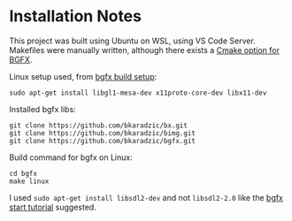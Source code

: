 # Installation Notes
This project was built using Ubuntu on WSL, using VS Code Server. Makefiles were manually written, although there exists a [Cmake option for BGFX](https://github.com/widberg/bgfx.cmake).

Linux setup used, from [bgfx build setup](https://bkaradzic.github.io/bgfx/build.html):

```
sudo apt-get install libgl1-mesa-dev x11proto-core-dev libx11-dev
```

Installed bgfx libs:
```
git clone https://github.com/bkaradzic/bx.git
git clone https://github.com/bkaradzic/bimg.git
git clone https://github.com/bkaradzic/bgfx.git
```

Build command for bgfx on Linux:
```
cd bgfx
make linux
```

I used `sudo apt-get install libsdl2-dev` and not `libsdl2-2.0` like the [bgfx start tutorial](https://www.sandeepnambiar.com/getting-started-with-bgfx/) suggested.

